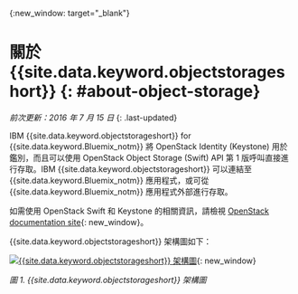 {:new_window: target="_blank"}

# 關於 {{site.data.keyword.objectstorageshort}} {: #about-object-storage} 

*前次更新：2016 年 7 月 15 日*
{: .last-updated}


IBM {{site.data.keyword.objectstorageshort}} for {{site.data.keyword.Bluemix_notm}} 將 OpenStack Identity (Keystone) 用於鑑別，而且可以使用 OpenStack Object Storage (Swift) API 第 1 版呼叫直接進行存取。IBM {{site.data.keyword.objectstorageshort}} 可以連結至 {{site.data.keyword.Bluemix_notm}} 應用程式，或可從 {{site.data.keyword.Bluemix_notm}} 應用程式外部進行存取。 

如需使用 OpenStack Swift 和 Keystone 的相關資訊，請檢視 [OpenStack documentation site](http://docs.openstack.org){: new_window}。

{{site.data.keyword.objectstorageshort}} 架構圖如下：

[![{{site.data.keyword.objectstorageshort}} 架構圖](images/object_storage_solution_archectiture_small.png)](https://console.ng.bluemix.net/docs/api/content/services/ObjectStorage/images/object_storage_solution_archectiture.png){: new_window}

*圖 1. {{site.data.keyword.objectstorageshort}} 架構圖*

